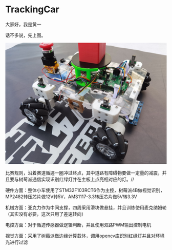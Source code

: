 # TrackingCar
大家好，我是黄一

话不多说，先上图。

![image](https://raw.githubusercontent.com/Alexhuge1/TrackingCar/main/%E6%9C%BA%E6%A2%B0/%E5%AE%9E%E7%89%A9%E5%9B%BE%E7%89%87/IMG_20230423_152139.jpg)

比赛规则，沿着赛道循迹一圈冲过终点，其中道路有障碍物要做一定量的减震，并且要与树莓派通信实现识别红绿灯并在主板上点亮相对应的灯。//



硬件方面：整体小车使用了STM32F103RCT6作为主控，树莓派4B做视觉识别，MP2482转压芯片做12V转5V，AMS1117-3.3转压芯片做5V转3.3V

机械方面：亚克力作为中间支撑，四周采用滑块做悬挂，并且训练使用麦克纳姆轮（其实没有必要，这次只用了差速转向）

电控方面：对于循迹传感器做逻辑判断，并且使用双路PWM输出控制电机

视觉方面：采用了树莓派做边缘计算载体，调用opencv库识别红绿灯并且对环境光进行过滤

